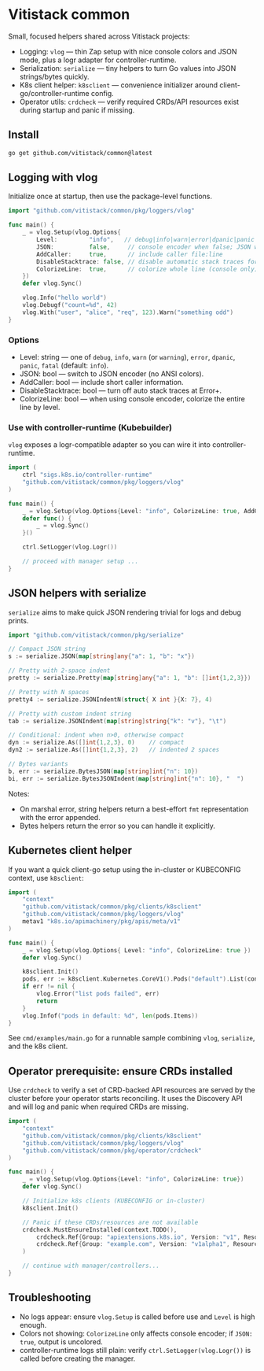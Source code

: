# Vitistack common

Small, focused helpers shared across Vitistack projects:

- Logging: `vlog` — thin Zap setup with nice console colors and JSON mode, plus a logr adapter for controller-runtime.
- Serialization: `serialize` — tiny helpers to turn Go values into JSON strings/bytes quickly.
- K8s client helper: `k8sclient` — convenience initializer around client-go/controller-runtime config.
- Operator utils: `crdcheck` — verify required CRDs/API resources exist during startup and panic if missing.

## Install

```bash
go get github.com/vitistack/common@latest
```

## Logging with vlog

Initialize once at startup, then use the package-level functions.

```go
import "github.com/vitistack/common/pkg/loggers/vlog"

func main() {
	_ = vlog.Setup(vlog.Options{
		Level:         "info",   // debug|info|warn|error|dpanic|panic|fatal
		JSON:          false,     // console encoder when false; JSON when true
		AddCaller:     true,      // include caller file:line
		DisableStacktrace: false, // disable automatic stack traces for Error+
		ColorizeLine:  true,      // colorize whole line (console only)
	})
	defer vlog.Sync()

	vlog.Info("hello world")
	vlog.Debugf("count=%d", 42)
	vlog.With("user", "alice", "req", 123).Warn("something odd")
}
```

### Options

- Level: string — one of `debug`, `info`, `warn` (or `warning`), `error`, `dpanic`, `panic`, `fatal` (default: `info`).
- JSON: bool — switch to JSON encoder (no ANSI colors).
- AddCaller: bool — include short caller information.
- DisableStacktrace: bool — turn off auto stack traces at Error+.
- ColorizeLine: bool — when using console encoder, colorize the entire line by level.

### Use with controller-runtime (Kubebuilder)

`vlog` exposes a logr-compatible adapter so you can wire it into controller-runtime.

```go
import (
	ctrl "sigs.k8s.io/controller-runtime"
	"github.com/vitistack/common/pkg/loggers/vlog"
)

func main() {
	_ = vlog.Setup(vlog.Options{Level: "info", ColorizeLine: true, AddCaller: true})
	defer func() {
		_ = vlog.Sync()
	}()

	ctrl.SetLogger(vlog.Logr())

	// proceed with manager setup ...
}
```

## JSON helpers with serialize

`serialize` aims to make quick JSON rendering trivial for logs and debug prints.

```go
import "github.com/vitistack/common/pkg/serialize"

// Compact JSON string
s := serialize.JSON(map[string]any{"a": 1, "b": "x"})

// Pretty with 2-space indent
pretty := serialize.Pretty(map[string]any{"a": 1, "b": []int{1,2,3}})

// Pretty with N spaces
pretty4 := serialize.JSONIndentN(struct{ X int }{X: 7}, 4)

// Pretty with custom indent string
tab := serialize.JSONIndent(map[string]string{"k": "v"}, "\t")

// Conditional: indent when n>0, otherwise compact
dyn := serialize.As([]int{1,2,3}, 0)    // compact
dyn2 := serialize.As([]int{1,2,3}, 2)   // indented 2 spaces

// Bytes variants
b, err := serialize.BytesJSON(map[string]int{"n": 10})
bi, err := serialize.BytesJSONIndent(map[string]int{"n": 10}, "  ")
```

Notes:

- On marshal error, string helpers return a best-effort `fmt` representation with the error appended.
- Bytes helpers return the error so you can handle it explicitly.

## Kubernetes client helper

If you want a quick client-go setup using the in-cluster or KUBECONFIG context, use `k8sclient`:

```go
import (
	"context"
	"github.com/vitistack/common/pkg/clients/k8sclient"
	"github.com/vitistack/common/pkg/loggers/vlog"
	metav1 "k8s.io/apimachinery/pkg/apis/meta/v1"
)

func main() {
	_ = vlog.Setup(vlog.Options{ Level: "info", ColorizeLine: true })
	defer vlog.Sync()

	k8sclient.Init()
	pods, err := k8sclient.Kubernetes.CoreV1().Pods("default").List(context.TODO(), metav1.ListOptions{})
	if err != nil {
		vlog.Error("list pods failed", err)
		return
	}
	vlog.Infof("pods in default: %d", len(pods.Items))
}
```

See `cmd/examples/main.go` for a runnable sample combining `vlog`, `serialize`, and the k8s client.

## Operator prerequisite: ensure CRDs installed

Use `crdcheck` to verify a set of CRD-backed API resources are served by the cluster before your operator starts reconciling. It uses the Discovery API and will log and panic when required CRDs are missing.

```go
import (
	"context"
	"github.com/vitistack/common/pkg/clients/k8sclient"
	"github.com/vitistack/common/pkg/loggers/vlog"
	"github.com/vitistack/common/pkg/operator/crdcheck"
)

func main() {
	_ = vlog.Setup(vlog.Options{Level: "info", ColorizeLine: true})
	defer vlog.Sync()

	// Initialize k8s clients (KUBECONFIG or in-cluster)
	k8sclient.Init()

	// Panic if these CRDs/resources are not available
	crdcheck.MustEnsureInstalled(context.TODO(),
		crdcheck.Ref{Group: "apiextensions.k8s.io", Version: "v1", Resource: "customresourcedefinitions"}, // example core CRD API
		crdcheck.Ref{Group: "example.com", Version: "v1alpha1", Resource: "widgets"},                      // your CRD plural
	)

	// continue with manager/controllers...
}
```

## Troubleshooting

- No logs appear: ensure `vlog.Setup` is called before use and `Level` is high enough.
- Colors not showing: `ColorizeLine` only affects console encoder; if `JSON: true`, output is uncolored.
- controller-runtime logs still plain: verify `ctrl.SetLogger(vlog.Logr())` is called before creating the manager.
